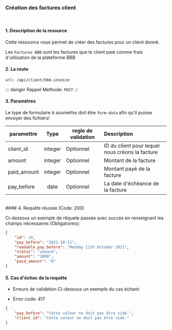 ### Création des factures client

<br />

#### 1. Description de la resource

Cette ressource vous permet de créer des factures pour un client donné.

Les `Factures BBB` sont les factures que le client paie comme frais d'utilisation de la plateforme BBB


#### 2. La route
```
url: /api/client/bbb-invoice
```

::: danger Rappel
Methode:  `POST`
:::


#### 3. Paramètres

Le type de formulaire à soumettre doit être `form-data` afin qu'il puisse envoyer des fichiers!

| paramettre | Type | regle de validation | Description |
| -------------------- | :---------: | ------------------------------------------------------------------------------------------------------------ | :-------------------------------------------------------------------------------------------------------- |
| client_id | integer | Optionnel | ID du client pour lequel nous créons la facture |
| amount | integer | Optionnel | Montant de la facture |
| paid_amount | integer | Optionnel | Montant payé de la facture |
| pay_before | date | Optionnel | La date d'échéance de la facture |

<br />
#### 4. Requête réussie (Code: 200)

Ci-dessous un exemple de rêquete passée avec succès en renseignant les champs nécessaires (Obligatoires):

``` JSON
{
    "id": 34,
    "pay_before": "2021-10-11",
    "readable_pay_before": "Monday 11th October 2021",
    "status": "unpaid",
    "amount": "1000",
    "paid_amount": "0"
}
```

#### 5. Cas d'échec de la requête
- Erreurs de validation
Ci-dessous un exemple du cas échant:

-  Error code: 417
```json
{
    "pay_before": "Cette valeur ne doit pas être vide.",
    "client_id": "Cette valeur ne doit pas être vide."
}
```


